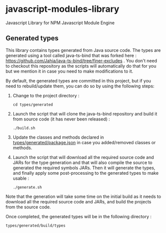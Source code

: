 # javascript-modules-library
Javascript Library for NPM Javascript Module Engine

## Generated types

This library contains types generated from Java source code. The types are generated using a tool called java-ts-bind
that was forked here : https://github.com/Jahia/java-ts-bind/tree/finer-excludes . You don't need to checkout this 
repository as the scripts will automatically do that for you but we mention it in case you need to make modifications
to it.

By default, the generated types are committed in this project, but if you need to rebuild/update them, you can do so by
using the following steps:

1. Change to the project directory :

    `cd types/generated`

2. Launch the script that will clone the java-ts-bind repository and build it from source code (it has never been released) :

    `./build.sh`

3. Update the classes and methods declared in [types/generated/package.json](types/generated/package.json) in case you added/removed classes or methods.

4. Launch the script that will download all the required source code and JARs for the type generation and that will
also compile the source to generated the required symbols JARs. Then it will generate the types, and finally apply
some post-processing to the generated types to make  usable :

    `./generate.sh`

Note that the generation will take some time on the initial build as it needs to download all the required source code
and JARs, and build the projects from the source code.

Once completed, the generated types will be in the following directory : 

    types/generated/build/types
